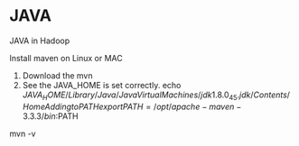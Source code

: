 # JAVA
JAVA in Hadoop

Install maven on Linux or MAC
1. Download the mvn 
2. See the JAVA_HOME is set correctly.
echo $JAVA_HOME
/Library/Java/JavaVirtualMachines/jdk1.8.0_45.jdk/Contents/Home
Adding to PATH
export PATH=/opt/apache-maven-3.3.3/bin:$PATH

mvn -v


